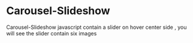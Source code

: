 # Carousel-Slideshow
Carousel-Slideshow javascript
contain a slider
on hover center side , you will see the slider
contain six images
